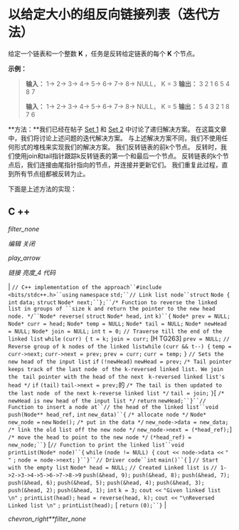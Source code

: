 # 以给定大小的组反向链接列表（迭代方法）

给定一个链表和一个整数 **K** ，任务是反转给定链表的每个 **K** 个节点。

**示例：**

> **输入：** 1-> 2-> 3-> 4-> 5-> 6-> 7-> 8-> NULL， K = 3
> **输出：** 3 2 1 6 5 4 8 7
> 
> **输入：** 1-> 2-> 3-> 4-> 5-> 6-> 7-> 8-> NULL， K = 5
> **输出：** 5 4 3 2 1 8 7 6

**方法：**我们已经在帖子 [Set 1](https://www.geeksforgeeks.org/reverse-a-list-in-groups-of-given-size/) 和 [Set 2](https://www.geeksforgeeks.org/reverse-linked-list-groups-given-size-set-2/) 中讨论了递归解决方案。 在这篇文章中，我们将讨论上述问题的迭代解决方案。 与上述解决方案不同，我们不使用任何形式的堆栈来实现我们的解决方案。 我们反转链表的前k个节点。 反转时，我们使用join和tail指针跟踪k反转链表的第一个和最后一个节点。 反转链表的k个节点后，我们连接由尾指针指向的节点，并连接并更新它们。 我们重复此过程，直到所有节点组都被反转为止。

下面是上述方法的实现：

## C ++

*filter_none*

*编辑*
*关闭*

*play_arrow*

*链接*
*亮度_4*
*代码*

| `// C++ implementation of the approach``#include <bits/stdc++.h>``using` `namespace` `std;``// Link list node``struct` `Node {` `int` `data;` `struct` `Node* next;``};``/* Function to reverse the linked list in groups of ``size k and return the pointer to the new head node. */``Node* reverse(` `struct` `Node* head,` `int` `k)``{` `Node* prev = NULL;` `Node* curr = head;` `Node* temp = NULL;` `Node* tail = NULL;` `Node* newHead = NULL;` `Node* join = NULL;` `int` `t = 0;` `// Traverse till the end of the linked list` `while` `(curr) {` `t = k;` `join = curr;` [H TG263] `prev = NULL;` `// Reverse group of k nodes of the linked list`​​  `while` `(curr && t--) {` `temp = curr->next;` `curr->next = prev;` `prev = curr;` `curr = temp;` `}` `// Sets the new head of the input list` `if` `(!newHead)` `newHead = prev;` `/* Tail pointer keeps track of the last node ` `of the k-reversed linked list. We join the ` `tail pointer with the head of the next ` `k-reversed linked list's head */` `if` `(tail)` `tail->next = prev;`的 `/* The tail is then updated to the last node ` `of the next k-reverse linked list */` `tail = join;` `}`[ `/* newHead is new head of the input list */` `return` `newHead;``}``// Function to insert a node at``// the head of the linked list``void` `push(Node** head_ref,` `int` `new_data)``{` `/* allocate node */` `Node* new_node =` `new` `Node();` `/* put in the data */` `new_node->data = new_data;` `/* link the old list off the new node */` `new_node->next = (*head_ref);`]  `/* move the head to point to the new node */` `(*head_ref) = new_node;``}` [`// Function to print the linked list``void` `printList(Node* node)``{` `while` `(node != NULL) {` `cout << node->data <<` `" "` `;` `node = node->next;` `}``}``// Driver code``int` `main()``{` ] `// Start with the empty list` `Node* head = NULL;` `// Created Linked list is` `// 1->2->3->4->5->6->7->8->9` `push(&head, 9);` `push(&head, 8);` `push(&head, 7);` `push(&head, 6);` `push(&head, 5);` `push(&head, 4);` `push(&head, 3);` `push(&head, 2);` `push(&head, 1);` `int` `k = 3;` `cout <<` `"Given linked list \n"` `;` `printList(head);` `head = reverse(head, k);` `cout <<` `"\nReversed Linked list \n"` `;` `printList(head);` [ `return` `(0);``}` |

*chevron_right**filter_none*